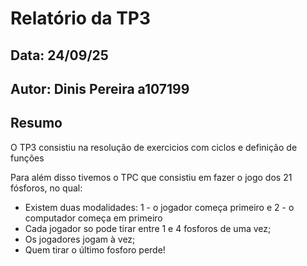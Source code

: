 # Relatório da TP3
## Data: 24/09/25
## Autor: Dinis Pereira a107199
## Resumo
O TP3 consistiu na resolução  de exercicios com ciclos e definição de funções

Para além disso tivemos o TPC que consistiu em fazer o jogo dos 21 fósforos, no qual:
- Existem duas modalidades: 1 - o jogador começa primeiro e 2 - o computador começa em primeiro
- Cada jogador so pode tirar entre 1 e 4 fosforos de uma vez;
- Os jogadores jogam à vez;
- Quem tirar o último fosforo perde!
